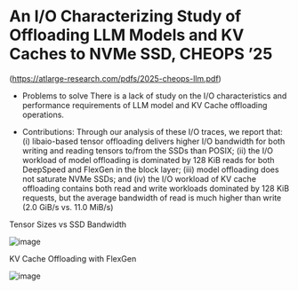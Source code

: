 
# An I/O Characterizing Study of Offloading LLM Models and KV Caches to NVMe SSD, CHEOPS ’25
(https://atlarge-research.com/pdfs/2025-cheops-llm.pdf)

- Problems to solve
  There is a lack of study on the I/O characteristics and performance requirements of LLM model and KV Cache offloading operations.
  
- Contributions: 
Through our analysis
of these I/O traces, we report that: (i) libaio-based tensor
offloading delivers higher I/O bandwidth for both writing
and reading tensors to/from the SSDs than POSIX; (ii) the
I/O workload of model offloading is dominated by 128 KiB
reads for both DeepSpeed and FlexGen in the block layer; (iii)
model offloading does not saturate NVMe SSDs; and (iv) the
I/O workload of KV cache offloading contains both read and
write workloads dominated by 128 KiB requests, but the average
bandwidth of read is much higher than write (2.0 GiB/s
vs. 11.0 MiB/s)

Tensor Sizes vs SSD Bandwidth

![image](https://github.com/user-attachments/assets/b31676c1-14fd-4c6a-bbe9-eec38ea337dd)



KV Cache Offloading with FlexGen

![image](https://github.com/user-attachments/assets/a5cec002-4ff5-45e7-b588-f19b534a60cd)

